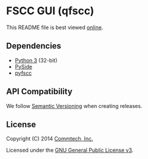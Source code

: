 # FSCC GUI (qfscc)
This README file is best viewed [online](http://github.com/commtech/qfscc/).


## Dependencies
- [Python 3](http://www.python.org/download/) (32-bit)
- [PySide](http://qt-project.org/wiki/PySide)
- [pyfscc](http://github.com/commtech/pyfscc/)


## API Compatibility
We follow [Semantic Versioning](http://semver.org/) when creating releases.


## License

Copyright (C) 2014 [Commtech, Inc.](http://commtech-fastcom.com)

Licensed under the [GNU General Public License v3](http://www.gnu.org/licenses/gpl.txt).
